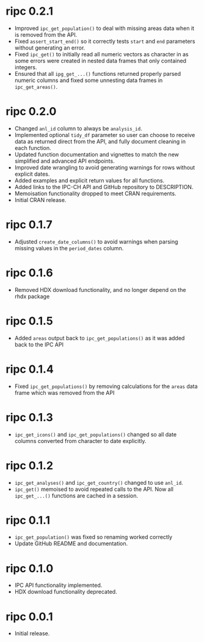 # ripc 0.2.1

* Improved `ipc_get_population()` to deal with missing areas data when it is
removed from the API.
* Fixed `assert_start_end()` so it correctly tests `start` and `end` parameters
without generating an error.
* Fixed `ipc_get()` to initially read all numeric vectors as character in as
some errors were created in nested data frames that only contained integers.
* Ensured that all `ipg_get_...()` functions returned properly parsed numeric
columns and fixed some unnesting data frames in `ipc_get_areas()`.

# ripc 0.2.0

* Changed `anl_id` column to always be `analysis_id`.
* Implemented optional `tidy_df` parameter so user can choose to receive data as
returned direct from the API, and fully document cleaning in each function.
* Updated function documentation and vignettes to match the new simplified and advanced API endpoints.
* Improved date wrangling to avoid generating warnings for rows without explicit
dates.
* Added examples and explicit return values for all functions.
* Added links to the IPC-CH API and GitHub repository to DESCRIPTION.
* Memoisation functionality dropped to meet CRAN requirements.
* Initial CRAN release.

# ripc 0.1.7

* Adjusted `create_date_columns()` to avoid warnings when parsing missing
values in the `period_dates` column.

# ripc 0.1.6

* Removed HDX download functionality, and no longer depend on the rhdx package

# ripc 0.1.5

* Added `areas` output back to `ipc_get_populations()` as it was added back
to the IPC API

# ripc 0.1.4

* Fixed `ipc_get_populations()` by removing calculations for the `areas` data
frame which was removed from the API

# ripc 0.1.3

* `ipc_get_icons()` and `ipc_get_populations()` changed so all date columns
converted from character to date explicitly.

# ripc 0.1.2

* `ipc_get_analyses()` and `ipc_get_country()` changed to use `anl_id`.
* `ipc_get()` memoised to avoid repeated calls to the API. Now all 
`ipc_get_...()` functions are cached in a session.

# ripc 0.1.1

* `ipc_get_population()` was fixed so renaming worked correctly
* Update GitHub README and documentation.

# ripc 0.1.0

* IPC API functionality implemented.
* HDX download functionality deprecated.

# ripc 0.0.1

* Initial release.

